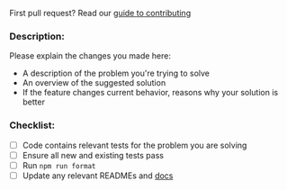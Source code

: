 First pull request? Read our [guide to contributing](http://docs.originprotocol.com/#contributing)

### Description:

Please explain the changes you made here:

- A description of the problem you're trying to solve
- An overview of the suggested solution
- If the feature changes current behavior, reasons why your solution is better

### Checklist:

- [ ] Code contains relevant tests for the problem you are solving
- [ ] Ensure all new and existing tests pass
- [ ] Run `npm run format`
- [ ] Update any relevant READMEs and [docs](https://github.com/OriginProtocol/docs)